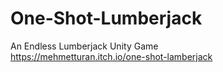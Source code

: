 # One-Shot-Lumberjack
An Endless Lumberjack Unity Game  
https://mehmetturan.itch.io/one-shot-lamberjack
